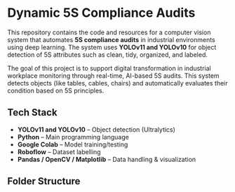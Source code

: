# Dynamic 5S Compliance Audits

This repository contains the code and resources for a computer vision system that automates **5S compliance audits** in industrial environments using deep learning. The system uses **YOLOv11 and YOLOv10** for object detection of 5S attributes such as clean, tidy, organized, and labeled.

The goal of this project is to support digital transformation in industrial workplace monitoring through real-time, AI-based 5S audits. This system detects objects (like tables, cables, chairs) and automatically evaluates their condition based on 5S principles.

## Tech Stack

- **YOLOv11 and YOLOv10** – Object detection (Ultralytics) 
- **Python** – Main programming language
- **Google Colab** – Model training/testing
- **Roboflow** – Dataset labelling
- **Pandas / OpenCV / Matplotlib** – Data handling & visualization

## Folder Structure

